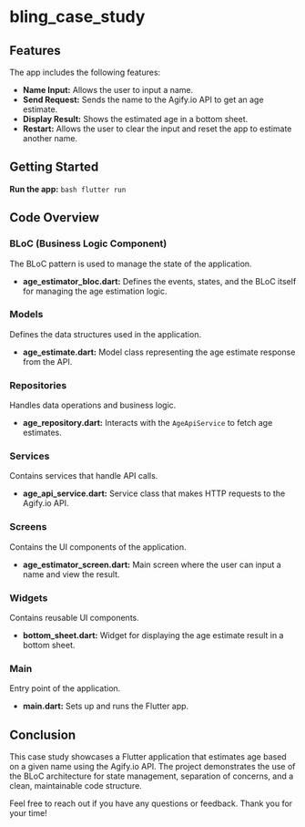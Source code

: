 # bling_case_study

## Features

The app includes the following features:
- **Name Input:** Allows the user to input a name.
- **Send Request:** Sends the name to the Agify.io API to get an age estimate.
- **Display Result:** Shows the estimated age in a bottom sheet.
- **Restart:** Allows the user to clear the input and reset the app to estimate another name.

## Getting Started


**Run the app:**
    ```bash
    flutter run
    ```

## Code Overview

### BLoC (Business Logic Component)

The BLoC pattern is used to manage the state of the application.

- **age_estimator_bloc.dart:** Defines the events, states, and the BLoC itself for managing the age estimation logic.

### Models

Defines the data structures used in the application.

- **age_estimate.dart:** Model class representing the age estimate response from the API.

### Repositories

Handles data operations and business logic.

- **age_repository.dart:** Interacts with the `AgeApiService` to fetch age estimates.

### Services

Contains services that handle API calls.

- **age_api_service.dart:** Service class that makes HTTP requests to the Agify.io API.

### Screens

Contains the UI components of the application.

- **age_estimator_screen.dart:** Main screen where the user can input a name and view the result.

### Widgets

Contains reusable UI components.

- **bottom_sheet.dart:** Widget for displaying the age estimate result in a bottom sheet.

### Main

Entry point of the application.

- **main.dart:** Sets up and runs the Flutter app.

## Conclusion

This case study showcases a Flutter application that estimates age based on a given name using the Agify.io API. The project demonstrates the use of the BLoC architecture for state management, separation of concerns, and a clean, maintainable code structure.

Feel free to reach out if you have any questions or feedback. Thank you for your time!